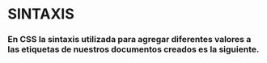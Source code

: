 # SINTAXIS

### En CSS la sintaxis utilizada para agregar diferentes valores a las etiquetas de nuestros documentos creados es la siguiente. 
<img href="https://github.com/judali05/CSS-3/assets/129390687/702238d2-c61d-4d97-a002-71e4e24227f3" align="center" >



